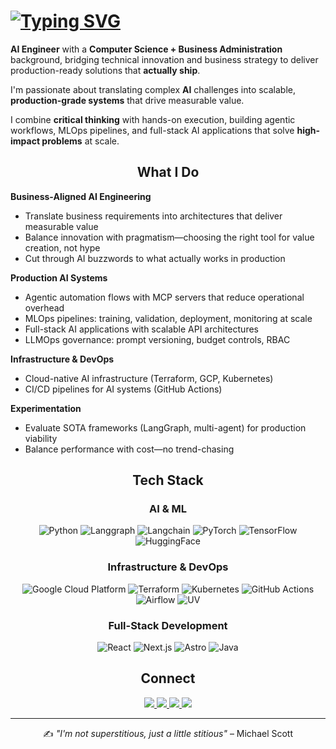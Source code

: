 # [![Typing SVG](https://readme-typing-svg.herokuapp.com?font=Roboto&weight=700&size=26&pause=1000&color=000000&background=FFFFFF&center=true&vCenter=true&repeat=false&width=1000&height=100&multiline=true&lines=Hi+there%2C;I'm+Hugo+Romero)](https://git.io/typing-svg)


**AI Engineer** with a **Computer Science + Business Administration** background, bridging technical innovation and business strategy to deliver production-ready solutions that **actually ship**.

I'm passionate about translating complex **AI** challenges into scalable, **production-grade systems** that drive measurable value. 

I combine **critical thinking** with hands-on execution, building agentic workflows, MLOps pipelines, and full-stack AI applications that solve **high-impact problems** at scale.

<h2 align="center">What I Do</h2>

**Business-Aligned AI Engineering**
- Translate business requirements into architectures that deliver measurable value
- Balance innovation with pragmatism—choosing the right tool for value creation, not hype
- Cut through AI buzzwords to what actually works in production

**Production AI Systems**
- Agentic automation flows with MCP servers that reduce operational overhead
- MLOps pipelines: training, validation, deployment, monitoring at scale
- Full-stack AI applications with scalable API architectures
- LLMOps governance: prompt versioning, budget controls, RBAC

**Infrastructure & DevOps**
- Cloud-native AI infrastructure (Terraform, GCP, Kubernetes)
- CI/CD pipelines for AI systems (GitHub Actions)

**Experimentation**
- Evaluate SOTA frameworks (LangGraph, multi-agent) for production viability
- Balance performance with cost—no trend-chasing

<div align="center">

## Tech Stack

### AI & ML  
![Python](https://img.shields.io/badge/Python-3776AB?style=flat&logo=python&logoColor=white)
![Langgraph](https://img.shields.io/badge/Langgraph-000000?style=flat&logo=langgraph&logoColor=white)
![Langchain](https://img.shields.io/badge/Langchain-000000?style=flat&logo=langchain&logoColor=white)
![PyTorch](https://img.shields.io/badge/PyTorch-EE4C2C?style=flat&logo=pytorch&logoColor=white)
![TensorFlow](https://img.shields.io/badge/TensorFlow-FF6F00?style=flat&logo=tensorflow&logoColor=white)
![HuggingFace](https://img.shields.io/badge/HuggingFace-F6681C?style=flat&logo=huggingface&logoColor=white)

### Infrastructure & DevOps  
![Google Cloud Platform](https://img.shields.io/badge/GCP-4285F4?style=flat&logo=google-cloud&logoColor=white)
![Terraform](https://img.shields.io/badge/Terraform-623CE4?style=flat&logo=terraform&logoColor=white)
![Kubernetes](https://img.shields.io/badge/Kubernetes-326CE5?style=flat&logo=kubernetes&logoColor=white)
![GitHub Actions](https://img.shields.io/badge/GitHub_Actions-2088FF?style=flat&logo=github-actions&logoColor=white)
![Airflow](https://img.shields.io/badge/Airflow-017CEE?style=flat&logo=apache-airflow&logoColor=white)
![UV](https://img.shields.io/badge/UV-000000?style=flat&logo=uv&logoColor=white)

### Full-Stack Development  
![React](https://img.shields.io/badge/React-61DAFB?style=flat&logo=react&logoColor=black)
![Next.js](https://img.shields.io/badge/Next.js-000000?style=flat&logo=next.js&logoColor=white)
![Astro](https://img.shields.io/badge/Astro-000000?style=flat&logo=astro&logoColor=white)
![Java](https://img.shields.io/badge/Java-007396?style=flat&logo=java&logoColor=white)


## Connect
<div align="center">
    <a href="https://www.linkedin.com/in/hugo-romero-rico/">
        <img src="https://skillicons.dev/icons?i=linkedin" />
    </a>
    <a href="https://www.hugoromerorico.github.io/">
        <img src="https://skillicons.dev/icons?i=htmx" />
    </a>
    <a href="https://www.github.com/hugoromerorico/">
        <img src="https://skillicons.dev/icons?i=github" />
    </a>
    <a href="mailto:romerorico.hugo@gmail.com">
        <img src="https://skillicons.dev/icons?i=gmail" />
    </a>
</div>

---

✍️ *"I'm not superstitious, just a little stitious"* – Michael Scott

</div>